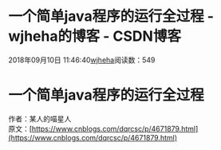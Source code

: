 # 一个简单java程序的运行全过程 - wjheha的博客 - CSDN博客
2018年09月10日 11:46:40[wjheha](https://me.csdn.net/wjheha)阅读数：549
# 一个简单java程序的运行全过程
作者：某人的喵星人  
原文：[https://www.cnblogs.com/dqrcsc/p/4671879.html](https://www.cnblogs.com/dqrcsc/p/4671879.html)
